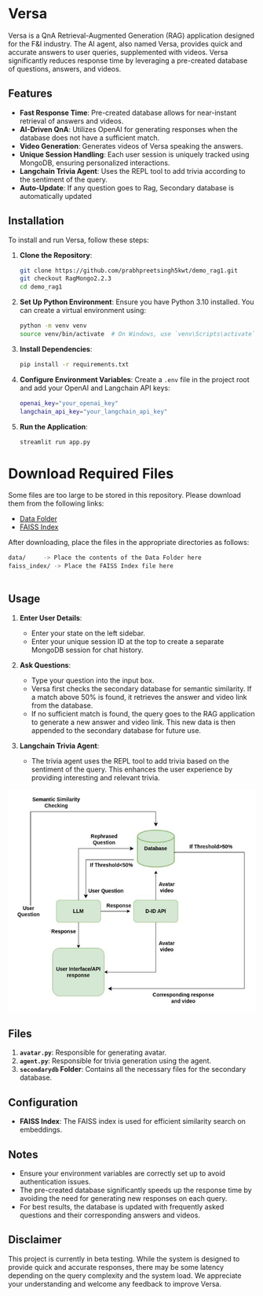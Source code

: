 # Versa

Versa is a QnA Retrieval-Augmented Generation (RAG) application designed for the F&I industry. The AI agent, also named Versa, provides quick and accurate answers to user queries, supplemented with videos. Versa significantly reduces response time by leveraging a pre-created database of questions, answers, and videos.

## Features

- **Fast Response Time**: Pre-created database allows for near-instant retrieval of answers and videos.
- **AI-Driven QnA**: Utilizes OpenAI for generating responses when the database does not have a sufficient match.
- **Video Generation**: Generates videos of Versa speaking the answers.
- **Unique Session Handling**: Each user session is uniquely tracked using MongoDB, ensuring personalized interactions.
- **Langchain Trivia Agent**: Uses the REPL tool to add trivia according to the sentiment of the query.
- **Auto-Update**: If any question goes to Rag, Secondary database is automatically updated
## Installation

To install and run Versa, follow these steps:

1. **Clone the Repository**:
    ```sh
    git clone https://github.com/prabhpreetsingh5kwt/demo_rag1.git
    git checkout RagMongo2.2.3
    cd demo_rag1
    ```

2. **Set Up Python Environment**: Ensure you have Python 3.10 installed. You can create a virtual environment using:
    ```sh
    python -m venv venv
    source venv/bin/activate  # On Windows, use `venv\Scripts\activate`
    ```

3. **Install Dependencies**:
    ```sh
    pip install -r requirements.txt
    ```

4. **Configure Environment Variables**: Create a `.env` file in the project root and add your OpenAI and Langchain API keys:
    ```sh
    openai_key="your_openai_key"
    langchain_api_key="your_langchain_api_key"
    ```

5. **Run the Application**:
    ```sh
    streamlit run app.py
    ```

# Download Required Files

Some files are too large to be stored in this repository. Please download them from the following links:

- [Data Folder](https://drive.google.com/drive/folders/18l-1sALXGT6xp4mBnNHQ051Y8lN8FZ2h?usp=sharing)
- [FAISS Index](https://drive.google.com/drive/folders/1JeojO0A495s3NTnaJpYgy_BXn93TxbgI?usp=sharing)

After downloading, place the files in the appropriate directories as follows:

```sh
data/     -> Place the contents of the Data Folder here
faiss_index/ -> Place the FAISS Index file here



```

## Usage

1. **Enter User Details**:
    - Enter your state on the left sidebar.
    - Enter your unique session ID at the top to create a separate MongoDB session for chat history.

2. **Ask Questions**:
    - Type your question into the input box.
    - Versa first checks the secondary database for semantic similarity. If a match above 50% is found, it retrieves the answer and video link from the database.
    - If no sufficient match is found, the query goes to the RAG application to generate a new answer and video link. This new data is then appended to the secondary database for future use.

3. **Langchain Trivia Agent**:
    - The trivia agent uses the REPL tool to add trivia based on the sentiment of the query. This enhances the user experience by providing interesting and relevant trivia.

![Architecture](Rag_architecture.jpg)
## Files

1. **`avatar.py`**: Responsible for generating avatar.
2. **`agent.py`**: Responsible for trivia generation using the agent.
3. **`secondarydb` Folder**: Contains all the necessary files for the secondary database.

## Configuration

- **FAISS Index**: The FAISS index is used for efficient similarity search on embeddings.

## Notes

- Ensure your environment variables are correctly set up to avoid authentication issues.
- The pre-created database significantly speeds up the response time by avoiding the need for generating new responses on each query.
- For best results, the database is updated with frequently asked questions and their corresponding answers and videos.

## Disclaimer

This project is currently in beta testing. While the system is designed to provide quick and accurate responses, there may be some latency depending on the query complexity and the system load. We appreciate your understanding and welcome any feedback to improve Versa.


